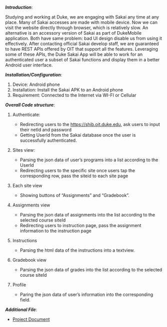 _**Introduction**_:

Studying and working at Duke, we are engaging with Sakai any time at any place. Many of Sakai accesses are made with mobile device. Now we can visit the website directly
through browser, which is relatively slow. An alternative is an accessory version of Sakai as part of DukeMobile application. Both have same problem: bad UI design disable us from
using it effectively. After contacting official Sakai develop staff, we are guaranteed to have REST APIs offered by OIT that support all the features. Leveraging some of these APIs, the Duke Sakai App will be able to work for an authenticated user a subset of Sakai functions and display them in a better Android user interface.

_**Installation/Configuration**_:
1. Device: Android phone
2. Installation: Install the Sakai APK to an Android phone
3. Requirement: Connected to the Internet via WI-FI or Cellular


_**Overall Code structure**_:
1. Authenticate: 
    * Redirecting users to the https://shib.oit.duke.edu, ask users to input their netId and password
    * Getting UserId from the Sakai database once the user is successfully authenticated.

2. Sites view:
    * Parsing the json data of user’s programs into a list according to the UserId
    * Redirecting users to the specific site once users tap the corresponding row, pass the siteid to each site page
3. Each site view
    * Showing buttons of “Assignments” and “Gradebook”.
4. Assignments view
    * Parsing the json data of assignments into the list according to the selected course siteId
    * Redirecting users to instruction page, pass the assignment information to the instruction page
5. Instructions
    * Parsing the html data of the instructions into a textview.
6. Gradebook view
    * Parsing the json data of grades into the list according to the selected course siteId
7. Profile
    * Paring the json data of user’s information into the corresponding field.


_**Additional File**_:
* [Project Document](https://sakai.duke.edu/access/content/attachment/41ac7d60-b777-485a-9d6c-4969e3aa7231/Assignments/9326240e-0629-4e0b-a3bf-309e3eff21c1/SakaiDocument_Sakayakers.pdf)



